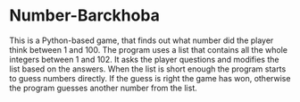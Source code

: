 # Number-Barckhoba
This is a Python-based game, that finds out what number did the player think between 1 and 100.  The program uses a list that contains all the whole integers between 1 and 102. It asks the player questions and modifies the list based on the answers. When the list is short enough the program starts to guess numbers directly. If the guess is right the game has won, otherwise the program guesses another number from the list. 
